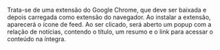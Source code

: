 Trata-se de uma extensão do Google Chrome, que deve ser baixada e depois carregada como extensão do navegador.
Ao instalar a extensão, aparecerá o ícone de feed. Ao ser clicado, será aberto um popup com a relação de notícias, contendo o título, um resumo e o link para acessar o conteúdo na íntegra.
